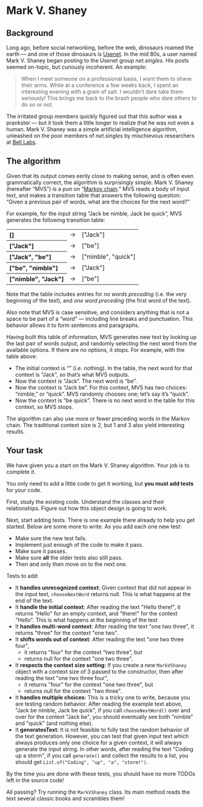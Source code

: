 # Mark V. Shaney

## Background

Long ago, before social networking, before the web, dinosaurs roamed the earth — and one of those dinosaurs is [Usenet](http://en.wikipedia.org/wiki/Usenet). In the mid 80s, a user named Mark V. Shaney began posting to the Usenet group _net.singles_. His posts seemed on-topic, but curiously incoherent. An example:

<blockquote>When I meet someone on a professional basis, I want them to shave their
arms.  While at a conference a few weeks back, I spent an interesting evening
with a grain of salt.  I wouldn't dare take them seriously!  This brings me back
to the brash people who dare others to do so or not.</blockquote>

The irritated group members quickly figured out that this author was a prankster — but it took them a little longer to realize that he was not even a human. Mark V. Shaney was a simple artificial intelligence algorithm, unleashed on the poor members of _net.singles_ by mischievous researchers at [Bell Labs](http://en.wikipedia.org/wiki/Bell_labs). 

## The algorithm

Given that its output comes eerily close to making sense, and is often even grammatically correct, the algorithm is surprisingly simple. Mark V. Shaney (hereafter “MVS”) is a pun on “[Markov chain](https://en.wikipedia.org/wiki/Markov_chain).” MVS reads a body of input text, and makes a transition table that answers the following question: “Given a previous pair of words, what are the choices for the next word?”

For example, for the input string “Jack be nimble, Jack be quick”, MVS generates the following transition table:

<table>
  <tr><th align="left">[]</th> <td>→</td> <td>["Jack"]</td></tr>
  <tr><th align="left">["Jack"]</th> <td>→</td> <td>["be"]</td></tr>
  <tr><th align="left">["Jack", "be"]</th> <td>→</td> <td>["nimble", "quick"]</td></tr>
  <tr><th align="left">["be", "nimble"]<td>→</td> <td>["Jack"]</td></tr>
  <tr><th align="left">["nimble", "Jack"]</th> <td>→</td> <td>["be"]</td></tr>
</table>

Note that the table includes entries for _no words preceding_ (i.e. the very beginning of the text), and _one word preceding_ (the first word of the text).

Also note that MVS is case sensitive, and considers anything that is not a space to be part of a “word” — including line breaks and punctuation. This behavior allows it to form sentences and paragraphs.

Having built this table of information, MVS generates new text by looking up the last pair of words output, and randomly selecting the next word from the available options. If there are no options, it stops. For example, with the table above:

* The initial context is “” (i.e. nothing). In the table, the next word for that context is “Jack”, so that’s what MVS outputs.
* Now the context is “Jack”. The next word is “be”.
* Now the context is “Jack be”. For this context, MVS has _two_ choices: “nimble,” or “quick”. MVS randomly chooses one; let’s say it’s “quick”.
* Now the context is “be quick”. There is no next word in the table for this context, so MVS stops.

The algorithm can also use more or fewer preceding words in the Markov chain. The traditional context size is 2, but 1 and 3 also yield interesting results.

## Your task

We have given you a start on the Mark V. Shaney algorithm. Your job is to complete it.

You only need to add a little code to get it working, but **you must add tests** for your code.

First, study the existing code. Understand the classes and their relationships. Figure out how this object design is going to work.

Next, start adding tests. There is one example there already to help you get started. Below are some more to write. As you add each one new test:

- Make sure the new test fails.
- Implement just enough of the code to make it pass.
- Make sure it passes.
- Make sure **all** the older tests also still pass.
- Then and only then move on to the next one.

Tests to add:

- It **handles unrecognized context**: Given context that did not appear in the input text, `chooseNextWord` returns null. This is what happens at the end of the text.
- It **handle the initial context**: After reading the text "Hello there!", it returns "Hello" for an empty context, and "there!" for the context "Hello". This is what happens at the beginning of the text
- It **handles multi-word context**: After reading the text "one two three", it returns "three" for the context "one two".
- It **shifts words out of context**: After reading the text "one two three four",
  - it returns "four" for the context "two three", but
  - returns null for the context "one two three".
- It **respects the context size setting**: If you create a _new_ `MarkVShaney` object with a context size of 3 passed to the constructor, then after reading the text "one two three four",
  - it returns "four" for the context "one two three", but
  - returns null for the context "two three".
- It **handles multiple choices**: This is a tricky one to write, because you are testing random behavior. After reading the example text above, "Jack be nimble, Jack be quick", if you call `chooseNextWord()` over and over for the context "Jack be", you should eventually see both "nimble" and "quick" (and nothing else).
- It **generatesText**: It is not feasible to fully test the random behavior of the text generation. However, you can test that given input text which always produces only one choice for a given context, it will always generate the input string. In other words, after reading the text "Coding up a storm", if you call `generate()` and collect the results to a list, you should get `List.of("Coding", "up", "a", "storm!")`.

By the time you are done with these tests, you should have no more TODOs left in the source code!

All passing? Try running the `MarkVShaney` class. Its main method reads the text several classic books and scrambles them!
